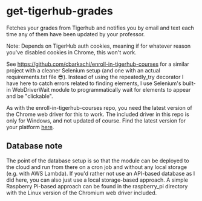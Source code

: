 # get-tigerhub-grades

Fetches your grades from Tigerhub and notifies you by email and text each time any of them have been updated by your professor.

Note: Depends on TigerHub auth cookies, meaning if for whatever reason you've disabled cookies in Chrome, this won't work.

See https://github.com/cbarkachi/enroll-in-tigerhub-courses for a similar project with a cleaner Selenium setup (and one with an actual requirements.txt file 😎). Instead of using the repeatedly_try decorator I have here to catch errors related to finding elements, I use Selenium's built-in WebDriverWait module to programmatically wait for elements to appear and be "clickable".

As with the enroll-in-tigerhub-courses repo, you need the latest version of the Chrome web driver for this to work. The included driver in this repo is only for Windows, and not updated of course. Find the latest version for your platform [here](https://chromedriver.chromium.org/downloads).

## Database note

The point of the database setup is so that the module can be deployed to the cloud and run from there on a cron job and without any local storage (e.g. with AWS Lambda). If you'd rather not use an API-based database as I did here, you can also just use a local storage-based approach. A simple Raspberry Pi-based approach can be found in the raspberry_pi directory with the Linux version of the Chromium web driver included.
